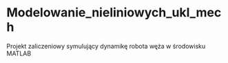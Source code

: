 # Modelowanie_nieliniowych_ukl_mech
Projekt zaliczeniowy symulujący dynamikę robota węża w środowisku MATLAB
